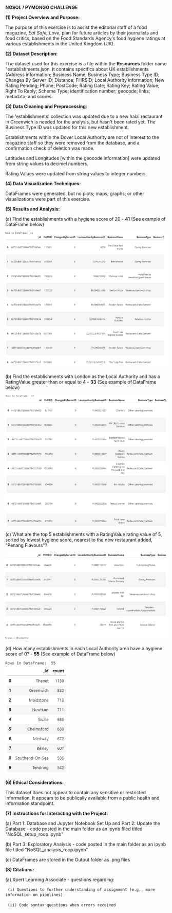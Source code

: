 **NOSQL / PYMONGO CHALLENGE**


**(1) Project Overview and Purpose:**


The purpose of this exercise is to assist the editorial staff of a food magazine, _Eat Safe, Love_, plan for future articles by their journalists and food critics, based on the Food Standards Agency's food hygiene ratings at various establishments in the United Kingdom (UK).


**(2) Dataset Description:**


The dataset used for this exercise is a file within the **Resources** folder name "establishments.json. It contains specifics about UK establishments (Address information; Business Name; Business Type; Business Type ID; Changes By Server ID; Distance; FHRSID; Local Authority information; New Rating Pending; Phone; PostCode; Rating Date; Rating Key; Rating Value; Right To Reply; Scheme Type; identification number; geocode; links; metadata; and scores.


**(3) Data Cleaning and Preprocessing:**


The 'establishments' collection was updated due to a new halal restaurant in Greenwich is needed for the analysis, but hasn't been rated yet. The Business Type ID was updated for this new establishment.


 Establishments within the Dover Local Authority are not of interest to the magazine staff so they were removed from the database, and a confirmation check of deletion was made.


Latitudes and Longitudes [within the geocode information] were updated from string values to decimel numbers.


Rating Values were updated from string values to integer numbers.
 

**(4) Data Visualization Techniques:**

DataFrames were generated, but no plots; maps; graphs; or other visualizations were part of this exercise.


**(5) Results and Analysis:**


(a) Find the establishments with a hygiene score of 20 - **41** (See example of DataFrame below)

![41 Establishments](Output/1_df_establishments_hygiene_equals_20.png)


(b) Find the establishments with London as the Local Authority and has a RatingValue greater than or equal to 4 - **33** (See example of DataFrame below)

![33 London Establishments with RatingValue greater than or equal to 4](Output/2_establishments_ratingvalue_gte_4.png)


(c) What are the top 5 establishments with a RatingValue rating value of 5, sorted by lowest hygiene score, nearest to the new restaurant added, "Penang Flavours"?


![Top 5 Establishments Near Penang Flavors with a RatingValue rating value of 5](Output/3_top_5_ratingvalue_of_5_sorted_nearest_penang_flavors.png)


(d) How many establishments in each Local Authority area have a hygiene score of 0? - **55** (See example of DataFrame below)


![LA Establishments with Hygiene_0](Output/4_establishments_in_each_LA_area_hygiene_0.png)


**(6) Ethical Considerations:**

This dataset does not appear to contain any sensitive or restricted information. It appears to be publically available from a public health and information standpoint.


**(7) Instructions for Interacting with the Project:**

(a) Part 1: Database and Jupyter Notebook Set Up and Part 2: Update the Database - code posted in the main folder as an ipynb filed titled "NoSQL_setup_roop.ipynb"

(b) Part 3: Exploratory Analysis - code posted in the main folder as an ipynb file titled "NoSQL_analysis_roop.ipynb"

(c) DataFrames are stored in the Output folder as .png files


**(8) Citations:**

(a) Xpert Learning Associate - questions regarding:

     (i) Questions to further understanding of assignment (e.g., more information on pipelines)

     (ii) Code syntax questions when errors received
